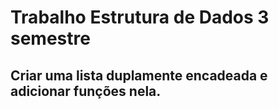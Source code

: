 # Trabalho Estrutura de Dados 3 semestre 

## Criar uma lista duplamente encadeada e adicionar funções nela.